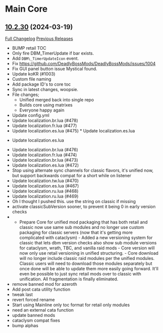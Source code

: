 # <DBM Core> Main Core

## [10.2.30](https://github.com/DeadlyBossMods/DeadlyBossMods/tree/10.2.30) (2024-03-19)
[Full Changelog](https://github.com/DeadlyBossMods/DeadlyBossMods/compare/10.2.29...10.2.30) [Previous Releases](https://github.com/DeadlyBossMods/DeadlyBossMods/releases)

- BUMP retail TOC  
- Only fire DBM\_TimerUpdate if bar exists.  
- Add `DBM\_TimerUpdateIcon` event.  
- Fix https://github.com/DeadlyBossMods/DeadlyBossMods/issues/1004  
- Fix GUI panel button issue Mystical found.  
- Update koKR (#1003)  
- Custom file naming  
- Add package ID's to core toc  
- Sync in latest changes, woopsie.  
- File changes;  
    - Unified merged back into single repo  
    - Builds core using matrixes  
    - Everyone happy again  
- Update config.yml  
- Update localization.br.lua (#478)  
- Update localization.fr.lua (#477)  
- Update localization.es.lua (#475) * Update localization.es.lua  * Update localization.es.lua  
- Update localization.br.lua (#476)  
- Update localization.fr.lua (#474)  
- Update localization.br.lua (#473)  
- Update localization.es.lua (#472)  
- Stop using alternate sync channels for classic flavors, it's unified now, but support backwards compat for a short while on listener  
- Update localization.tw.lua (#470)  
- Update localization.es.lua (#467)  
- Update localization.ru.lua (#468)  
- Update localization.ru.lua (#469)  
- Oh I thought I pushed this. use the string on classic if missing  
- activate classicSubVersion sooner, to prevent it being 0 in early version checks  
- - Prepare Core for unified mod packaging that has both retail and classic now use same sub modules and no longer use custom packaging for classic servers (now that it's getting more complicated with cataclysm) - Added a new versioning system for classic that lets dbm version checks also show sub module versions for cataclysm, wrath, TBC, and vanilla raid mods - Core version will now only use retail versioning in unified structuring. - Core download will no longer include classic raid modules per the unified modules. Classic users will need to download those modules separately but once done will be able to update them more easily going forward. It'll even be possible to just sync retail mods over to classic with unification. All fragmentation is finally eliminated.  
- remove banned mod for azeroth  
- Add post cata utility function  
- tweak last  
- revert forced rename  
- Start using Mainline only toc format for retail only modules  
- need an external cata function  
- update banned mods  
- cataclysm compat fixes  
- bump alphas  

